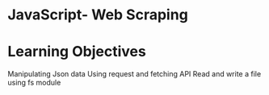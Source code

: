 # JavaScript- Web Scraping

# Learning Objectives

Manipulating Json data
Using request and fetching API
Read and write a file using fs module